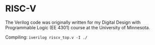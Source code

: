 # RISC-V

The Verilog code was originally written for my Digital Design with Programmable Logic (EE 4301) course at the University of Minnesota.

Compiling:
`iverilog riscv_top.v -I ./`
